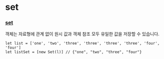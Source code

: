 # set

### [set](https://developer.mozilla.org/ko/docs/Web/JavaScript/Reference/Global_Objects/Set)
객체는 자료형에 관계 없이 원시 값과 객체 참조 모두 유일한 값을 저장할 수 있습니다.

```
let list = ['one', 'two', 'three', 'three', 'three', 'three', 'four', 'four'] 
let listSet = [new Set(l)] // {"one", "two", "three", "four"}

```